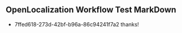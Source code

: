 ## OpenLocalization Workflow Test MarkDown
* 7ffed618-273d-42bf-b96a-86c94241f7a2 thanks!

<!--HONumber=Aug16_HO5-->


